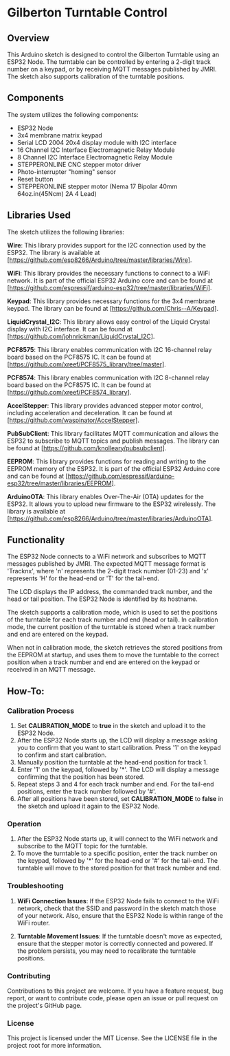 # Gilberton Turntable Control

## Overview
This Arduino sketch is designed to control the Gilberton Turntable using an ESP32 Node. The turntable can be controlled by entering a 2-digit track number on a keypad, or by receiving MQTT messages published by JMRI. The sketch also supports calibration of the turntable positions.

## Components
The system utilizes the following components:

- ESP32 Node
- 3x4 membrane matrix keypad
- Serial LCD 2004 20x4 display module with I2C interface
- 16 Channel I2C Interface Electromagnetic Relay Module
- 8 Channel I2C Interface Electromagnetic Relay Module
- STEPPERONLINE CNC stepper motor driver
- Photo-interrupter "homing" sensor
- Reset button
- STEPPERONLINE stepper motor (Nema 17 Bipolar 40mm 64oz.in(45Ncm) 2A 4 Lead)

## Libraries Used
The sketch utilizes the following libraries:

**Wire**: This library provides support for the I2C connection used by the ESP32. The library is available at [https://github.com/esp8266/Arduino/tree/master/libraries/Wire].

**WiFi**: This library provides the necessary functions to connect to a WiFi network. It is part of the official ESP32 Arduino core and can be found at [https://github.com/espressif/arduino-esp32/tree/master/libraries/WiFi].

**Keypad**: This library provides necessary functions for the 3x4 membrane keypad. The library can be found at [https://github.com/Chris--A/Keypad].

**LiquidCrystal_I2C**: This library allows easy control of the Liquid Crystal display with I2C interface. It can be found at [https://github.com/johnrickman/LiquidCrystal_I2C].

**PCF8575**: This library enables communication with I2C 16-channel relay board based on the PCF8575 IC. It can be found at [https://github.com/xreef/PCF8575_library/tree/master].

**PCF8574**: This library enables communication with I2C 8-channel relay board based on the PCF8575 IC. It can be found at [https://github.com/xreef/PCF8574_library].

**AccelStepper**: This library provides advanced stepper motor control, including acceleration and deceleration. It can be found at [https://github.com/waspinator/AccelStepper].

**PubSubClient**: This library facilitates MQTT communication and allows the ESP32 to subscribe to MQTT topics and publish messages. The library can be found at [https://github.com/knolleary/pubsubclient].

**EEPROM**: This library provides functions for reading and writing to the EEPROM memory of the ESP32. It is part of the official ESP32 Arduino core and can be found at [https://github.com/espressif/arduino-esp32/tree/master/libraries/EEPROM].

**ArduinoOTA**: This library enables Over-The-Air (OTA) updates for the ESP32. It allows you to upload new firmware to the ESP32 wirelessly. The library is available at [https://github.com/esp8266/Arduino/tree/master/libraries/ArduinoOTA].

## Functionality
The ESP32 Node connects to a WiFi network and subscribes to MQTT messages published by JMRI. The expected MQTT message format is 'Tracknx', where 'n' represents the 2-digit track number (01-23) and 'x' represents 'H' for the head-end or 'T' for the tail-end.

The LCD displays the IP address, the commanded track number, and the head or tail position. The ESP32 Node is identified by its hostname.

The sketch supports a calibration mode, which is used to set the positions of the turntable for each track number and end (head or tail). In calibration mode, the current position of the turntable is stored when a track number and end are entered on the keypad.

When not in calibration mode, the sketch retrieves the stored positions from the EEPROM at startup, and uses them to move the turntable to the correct position when a track number and end are entered on the keypad or received in an MQTT message.

## How-To: 
### Calibration Process
1. Set **CALIBRATION_MODE** to **true** in the sketch and upload it to the ESP32 Node.
2. After the ESP32 Node starts up, the LCD will display a message asking you to confirm that you want to start calibration. Press '1' on the keypad to confirm and start calibration.
3. Manually position the turntable at the head-end position for track 1.
4. Enter '1' on the keypad, followed by '*'. The LCD will display a message confirming that the position has been stored.
5. Repeat steps 3 and 4 for each track number and end. For the tail-end positions, enter the track number followed by '#'.
6. After all positions have been stored, set **CALIBRATION_MODE** to **false** in the sketch and upload it again to the ESP32 Node.

### Operation
1. After the ESP32 Node starts up, it will connect to the WiFi network and subscribe to the MQTT topic for the turntable.
2. To move the turntable to a specific position, enter the track number on the keypad, followed by '*' for the head-end or '#' for the tail-end. The turntable will move to the stored position for that track number and end.

### Troubleshooting
1. **WiFi Connection Issues**: If the ESP32 Node fails to connect to the WiFi network, check that the SSID and password in the sketch match those of your network. Also, ensure that the ESP32 Node is within range of the WiFi router.

2. **Turntable Movement Issues**: If the turntable doesn't move as expected, ensure that the stepper motor is correctly connected and powered. If the problem persists, you may need to recalibrate the turntable positions.

### Contributing
Contributions to this project are welcome. If you have a feature request, bug report, or want to contribute code, please open an issue or pull request on the project's GitHub page.

### License
This project is licensed under the MIT License. See the LICENSE file in the project root for more information.
